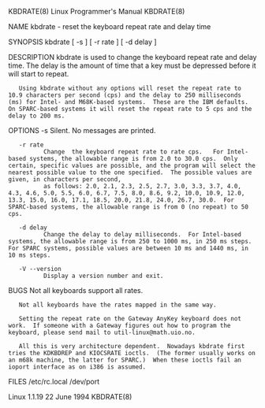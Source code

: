 KBDRATE(8)                                                                                                                                     Linux Programmer's Manual                                                                                                                                     KBDRATE(8)

NAME
       kbdrate - reset the keyboard repeat rate and delay time

SYNOPSIS
       kbdrate [ -s ] [ -r rate ] [ -d delay ]

DESCRIPTION
       kbdrate is used to change the keyboard repeat rate and delay time.  The delay is the amount of time that a key must be depressed before it will start to repeat.

       Using kbdrate without any options will reset the repeat rate to 10.9 characters per second (cps) and the delay to 250 milliseconds (ms) for Intel- and M68K-based systems.  These are the IBM defaults. On SPARC-based systems it will reset the repeat rate to 5 cps and the delay to 200 ms.

OPTIONS
       -s     Silent.  No messages are printed.

       -r rate
              Change  the keyboard repeat rate to rate cps.   For Intel-based systems, the allowable range is from 2.0 to 30.0 cps.  Only certain, specific values are possible, and the program will select the nearest possible value to the one specified.  The possible values are given, in characters per second,
              as follows: 2.0, 2.1, 2.3, 2.5, 2.7, 3.0, 3.3, 3.7, 4.0, 4.3, 4.6, 5.0, 5.5, 6.0, 6.7, 7.5, 8.0, 8.6, 9.2, 10.0, 10.9, 12.0, 13.3, 15.0, 16.0, 17.1, 18.5, 20.0, 21.8, 24.0, 26.7, 30.0.  For SPARC-based systems, the allowable range is from 0 (no repeat) to 50 cps.

       -d delay
              Change the delay to delay milliseconds.  For Intel-based systems, the allowable range is from 250 to 1000 ms, in 250 ms steps. For SPARC systems, possible values are between 10 ms and 1440 ms, in 10 ms steps.

       -V --version
              Display a version number and exit.

BUGS
       Not all keyboards support all rates.

       Not all keyboards have the rates mapped in the same way.

       Setting the repeat rate on the Gateway AnyKey keyboard does not work.  If someone with a Gateway figures out how to program the keyboard, please send mail to util-linux@math.uio.no.

       All this is very architecture dependent.  Nowadays kbdrate first tries the KDKBDREP and KIOCSRATE ioctls.  (The former usually works on an m68k machine, the latter for SPARC.)  When these ioctls fail an ioport interface as on i386 is assumed.

FILES
       /etc/rc.local
       /dev/port

Linux 1.1.19                                                                                                                                          22 June 1994                                                                                                                                           KBDRATE(8)
